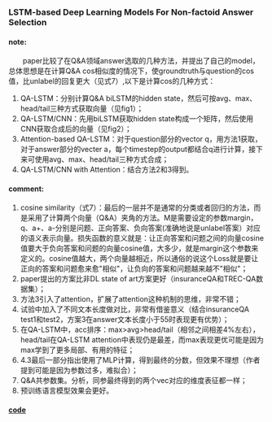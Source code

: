 ### LSTM-based Deep Learning Models For Non-factoid Answer Selection

#### note:
&emsp;&emsp;paper比较了在Q&A领域answer选取的几种方法，并提出了自己的model，总体思想是在计算Q&A cos相似度的情况下，使groundtruth与question的cos值，比unlabel的回复更大（见式7）,以下是计算cos的几种方式：
  
  1. QA-LSTM：分别计算Q&A biLSTM的hidden state，然后可按avg、max、head/tail三种方式获取向量（见fig1）；
  2. QA-LSTM/CNN：先用biLSTM获取hidden state构成一个矩阵，然后使用CNN获取合成后的向量（见fig2）；
  3. Attention-based QA-LSTM：对于question部分的vector q，用方法1获取，对于answer部分的vecter a，每个timestep的output都结合q进行计算，接下来可使用avg、max、head/tail三种方式合成；
  4. QA-LSTM/CNN with Attention：结合方法2和3得到。

#### comment:
  1. cosine similarity（式7）：最后的一层并不是通常的分类或者回归的方法，而是采用了计算两个向量（Q&A）夹角的方法。M是需要设定的参数margin，q、a+、a-分别是问题、正向答案、负向答案(准确地说是unlabel答案）对应的语义表示向量。损失函数的意义就是：让正向答案和问题之间的向量cosine值要大于负向答案和问题的向量cosine值，大多少，就是margin这个参数来定义的。cosine值越大，两个向量越相近，所以通俗的说这个Loss就是要让正向的答案和问题愈来愈"相似"，让负向的答案和问题越来越不"相似"；
  2. paper提出的方案比非DL state of art方案更好（insuranceQA和TREC-QA数据集）；
  3. 方法3引入了attention，扩展了attention这种机制的思维，非常不错；
  4. 试验中加入了不同文本长度做对比，非常有借鉴意义（结合insuranceQA test1和test2，方案3在answer文本长度小于55时表现更有优势）；
  5. 在QA-LSTM中，acc排序：max>avg>head/tail（相邻之间相差4%左右），head/tail在QA-LSTM attention中表现仍是最差，而max表现更优可能是因为max学到了更多局部、有用的特征；
  6. 4.3最后一部分指出使用了MLP计算，得到最终的分数，但效果不理想（作者提到可能是因为参数过多，难拟合）；
  7. Q&A共参数集。分析，同参最终得到的两个vec对应的维度表征都一样；
  8. 预训练语言模型效果会更好。

#### [code](https://github.com/sujitpal/dl-models-for-qa)
